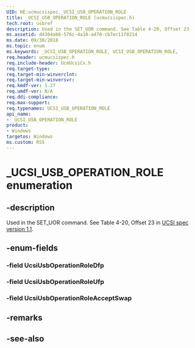 ```yaml
---
UID: NE:ucmucsispec._UCSI_USB_OPERATION_ROLE
title: _UCSI_USB_OPERATION_ROLE (ucmucsispec.h)
tech.root: usbref
description: Used in the SET_UOR command. See Table 4-20, Offset 23
ms.assetid: d4364ab6-576c-4a10-a470-cb7ec11f8214
ms.date: 09/30/2018
ms.topic: enum
ms.keywords: _UCSI_USB_OPERATION_ROLE, UCSI_USB_OPERATION_ROLE, 
req.header: ucmucsispec.h
req.include-header: UcmUcsiCx.h 
req.target-type:
req.target-min-winverclnt:
req.target-min-winversvr:
req.kmdf-ver: 1.27
req.umdf-ver: N/A
req.ddi-compliance:
req.max-support:
req.typenames: UCSI_USB_OPERATION_ROLE
api_name: 
- _UCSI_USB_OPERATION_ROLE
product:
- Windows
targetos: Windows
ms.custom: RS5
---
```


# _UCSI_USB_OPERATION_ROLE enumeration

## -description

Used in the SET_UOR command. See Table 4-20, Offset 23 in [UCSI spec version 1.1](https://www.intel.com/content/dam/www/public/us/en/documents/technical-specifications/usb-type-c-ucsi-spec.pdf).

## -enum-fields

### -field UcsiUsbOperationRoleDfp 
### -field UcsiUsbOperationRoleUfp 
### -field UcsiUsbOperationRoleAcceptSwap 

## -remarks

## -see-also

